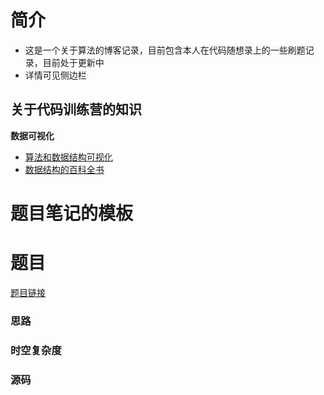 # 简介
- 这是一个关于算法的博客记录，目前包含本人在代码随想录上的一些刷题记录，目前处于更新中
- 详情可见侧边栏



## 关于代码训练营的知识

**数据可视化**

* [算法和数据结构可视化]( https://www.cs.usfca.edu/~galles/visualization/Algorithms.html)
* [数据结构的百科全书](https://oi-wiki.org/ds/)

# 题目笔记的模板

# 题目
[题目链接]()

### 思路

> 

### 时空复杂度

> 

### 源码
```C++

```

